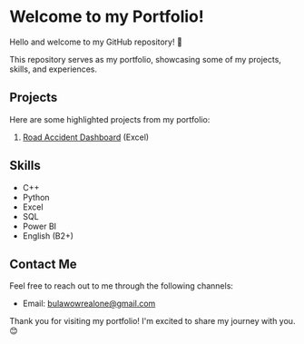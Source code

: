 # Welcome to my Portfolio!

Hello and welcome to my GitHub repository! 👋

This repository serves as my portfolio, showcasing some of my projects, skills, and experiences.

## Projects
Here are some highlighted projects from my portfolio:

1. [Road Accident Dashboard](https://github.com/bulawow/Projects/tree/main/Excel/Road%20Accident%20Dashboard) (Excel)

## Skills
- C++
- Python
- Excel
- SQL
- Power BI
- English (B2+)

## Contact Me
Feel free to reach out to me through the following channels:
- Email: bulawowrealone@gmail.com

Thank you for visiting my portfolio! I'm excited to share my journey with you. 😊